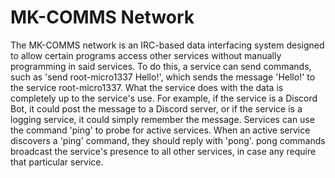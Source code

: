 # MK-COMMS Network
The MK-COMMS network is an IRC-based data interfacing system designed to allow certain programs access other services without manually programming in said services. To do this, a service can send commands, such as 'send root-micro1337 Hello!', which sends the message 'Hello!' to the service root-micro1337. What the service does with the data is completely up to the service's use. For example, if the service is a Discord Bot, it could post the message to a Discord server, or if the service is a logging service, it could simply remember the message. Services can use the command 'ping' to probe for active services. When an active service discovers a 'ping' command, they should reply with 'pong'. pong commands broadcast the service's presence to all other services, in case any require that particular service.